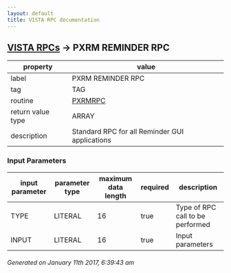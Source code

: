 ```yaml
---
layout: default
title: VISTA RPC documentation
---
```




## [VISTA RPCs](TableOfContent.md) &#8594; PXRM REMINDER RPC 

 property | value 
--- | --- 
 label | PXRM REMINDER RPC
 tag | TAG
 routine | [PXRMRPC](http://code.osehra.org/dox/Routine_PXRMRPC_source.html)
 return value type | ARRAY
 description | Standard RPC for all Reminder GUI applications

### Input Parameters

| input parameter | parameter type | maximum data length | required | description | 
| --- | --- | --- | --- | --- | 
| TYPE | LITERAL | 16 | true | Type of RPC call to be performed | 
| INPUT | LITERAL | 16 | true | Input parameters | 




 ###### Generated on January 11th 2017, 6:39:43 am